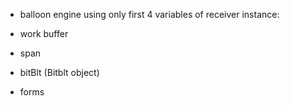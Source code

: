 - balloon engine using only first 4 variables of receiver instance: - work buffer - span - bitBlt (Bitblt object) - forms